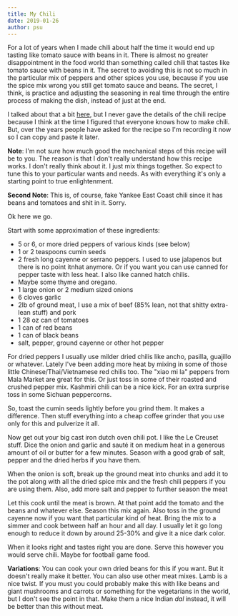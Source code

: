 ```yaml
---
title: My Chili
date: 2019-01-26
author: psu
---
```


For a lot of years when I made chili about half the time it would end up tasting like tomato sauce with beans in it. There is almost no greater disappointment in the food world than something called chili that tastes like tomato sauce with beans in it. The secret to avoiding this is not so much in the particular mix of peppers and other spices you use, because if you use the spice mix wrong you still get tomato sauce and beans. The secret, I think, is practice and adjusting the seasoning in real time through the entire process of making the dish, instead of just at the end.

I talked about that a bit <a href="/making-the-food-taste-like-the-food.html">here</a>, but I never gave the details of the chili recipe because I think at the time I figured that everyone knows how to make chili. But, over the years people have asked for the recipe so I'm recording it now so I can copy and paste it later.

**Note**: I'm not sure how much good the mechanical steps of this recipe will be to you. The reason is that I don't really understand how this recipe works. I don't really think about it. I just mix things together. So expect to tune this to your particular wants and needs. As with everything it's only a starting point to true enlightenment.

**Second Note**: This is, of course, fake Yankee East Coast chili since it has beans and tomatoes and shit in it. Sorry.

Ok here we go.

Start with some approximation of these ingredients:

* 5 or 6, or more dried peppers of various kinds (see below)
* 1 or 2 teaspoons cumin seeds
* 2 fresh long cayenne or serrano peppers. I used to use jalapenos but there is no point
  itnhat anymore. Or if you want you can use canned for pepper taste with less heat. I
  also like canned hatch chilis.
* Maybe some thyme and oregano.
* 1 large onion or 2 medium sized onions
* 6 cloves garlic
* 2lb of ground meat, I use a mix of beef (85% lean, not that shitty extra-lean stuff) and pork
* 1 28 oz can of tomatoes
* 1 can of red beans
* 1 can of black beans
* salt, pepper, ground cayenne or other hot pepper

For dried peppers I usually use milder dried chilis like ancho, pasilla, guajillo or
whatever. Lately I've been adding more heat by mixing in some of those little
Chinese/Thai/Vietnamese red chilis too. The "xiao mi la" peppers from Mala Market are
great for this. Or just toss in some of their roasted and crushed pepper mix. Kashmiri
chili can be a nice kick. For an extra surprise toss in some Sichuan peppercorns.

So, toast the cumin seeds lightly before you grind them. It makes a difference. Then stuff everything into a cheap coffee grinder that you use only for this and pulverize it all.

Now get out your big cast iron dutch oven chili pot. I like the Le Creuset stuff. Dice the onion and garlic and sauté it on medium heat in a generous amount of oil or butter for a few minutes. Season with a good grab of salt, pepper and the dried herbs if you have them. 

When the onion is soft, break up the ground meat into chunks and add it to the pot along with all the dried spice mix and the fresh chili peppers if you are using them. Also, add more salt and pepper to further season the meat

Let this cook until the meat is brown. At that point add the tomato and the beans and whatever else. Season this mix again. Also toss in the ground cayenne now if you want that particular kind of heat. Bring the mix to a simmer and cook between half an hour and all day. I usually let it go long enough to reduce it down by around 25-30% and give it a nice dark color.

When it looks right and tastes right you are done. Serve this however you would serve chili. Maybe for football game food.

**Variations**: You can cook your own dried beans for this if you want. But it doesn't really make it better. You can also use other meat mixes. Lamb is a nice twist. If you must you could probably make this with like beans and giant mushrooms and carrots or something for the vegetarians in the world, but I don't see the point in that. Make them a nice Indian *dal* instead, it will be better than this without meat.

